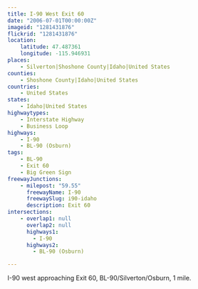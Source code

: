 ```yaml
---
title: I-90 West Exit 60
date: "2006-07-01T00:00:00Z"
imageid: "1281431876"
flickrid: "1281431876"
location:
    latitude: 47.487361
    longitude: -115.946931
places:
    - Silverton|Shoshone County|Idaho|United States
counties:
    - Shoshone County|Idaho|United States
countries:
    - United States
states:
    - Idaho|United States
highwaytypes:
    - Interstate Highway
    - Business Loop
highways:
    - I-90
    - BL-90 (Osburn)
tags:
    - BL-90
    - Exit 60
    - Big Green Sign
freewayJunctions:
    - milepost: "59.55"
      freewayName: I-90
      freewaySlug: i90-idaho
      description: Exit 60
intersections:
    - overlap1: null
      overlap2: null
      highways1:
        - I-90
      highways2:
        - BL-90 (Osburn)

---
```

I-90 west approaching Exit 60, BL-90/Silverton/Osburn, 1 mile.